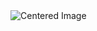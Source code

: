 
</style>
</head>
<body>

<div class="center">
  <img src="https://github.com/NoorHidayahZ/learn-github/blob/main/exercise/NoorHidayahZ/images/hidayah%20image.jpg" alt="Centered Image">
</div>

</body>
</html>

